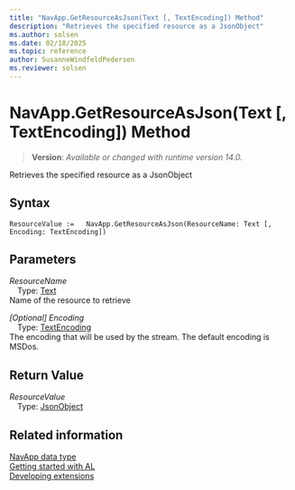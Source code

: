 ```yaml
---
title: "NavApp.GetResourceAsJson(Text [, TextEncoding]) Method"
description: "Retrieves the specified resource as a JsonObject"
ms.author: solsen
ms.date: 02/18/2025
ms.topic: reference
author: SusanneWindfeldPedersen
ms.reviewer: solsen
---
```

[//]: # (START>DO_NOT_EDIT)
[//]: # (IMPORTANT:Do not edit any of the content between here and the END>DO_NOT_EDIT.)
[//]: # (Any modifications should be made in the .xml files in the ModernDev repo.)
# NavApp.GetResourceAsJson(Text [, TextEncoding]) Method
> **Version**: _Available or changed with runtime version 14.0._

Retrieves the specified resource as a JsonObject


## Syntax
```AL
ResourceValue :=   NavApp.GetResourceAsJson(ResourceName: Text [, Encoding: TextEncoding])
```
## Parameters
*ResourceName*  
&emsp;Type: [Text](../text/text-data-type.md)  
Name of the resource to retrieve  

*[Optional] Encoding*  
&emsp;Type: [TextEncoding](../textencoding/textencoding-option.md)  
The encoding that will be used by the stream. The default encoding is MSDos.  


## Return Value
*ResourceValue*  
&emsp;Type: [JsonObject](../jsonobject/jsonobject-data-type.md)  



[//]: # (IMPORTANT: END>DO_NOT_EDIT)
## Related information
[NavApp data type](navapp-data-type.md)  
[Getting started with AL](../../devenv-get-started.md)  
[Developing extensions](../../devenv-dev-overview.md)